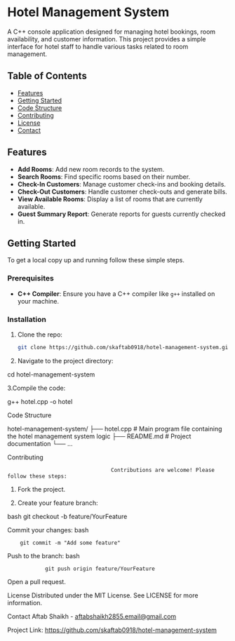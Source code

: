 # Hotel Management System

A C++ console application designed for managing hotel bookings, room availability, and customer information. This project provides a simple interface for hotel staff to handle various tasks related to room management.

## Table of Contents

- [Features](#features)
- [Getting Started](#getting-started)
- [Code Structure](#code-structure)
- [Contributing](#contributing)
- [License](#license)
- [Contact](#contact)

## Features

- **Add Rooms**: Add new room records to the system.
- **Search Rooms**: Find specific rooms based on their number.
- **Check-In Customers**: Manage customer check-ins and booking details.
- **Check-Out Customers**: Handle customer check-outs and generate bills.
- **View Available Rooms**: Display a list of rooms that are currently available.
- **Guest Summary Report**: Generate reports for guests currently checked in.

## Getting Started

To get a local copy up and running follow these simple steps.

### Prerequisites

- **C++ Compiler**: Ensure you have a C++ compiler like `g++` installed on your machine.

### Installation

1. Clone the repo:
   ```bash
   git clone https://github.com/skaftab0918/hotel-management-system.git

2.  Navigate to the project directory:
  
   cd hotel-management-system

3.Compile the code:

g++ hotel.cpp -o hotel



Code Structure

hotel-management-system/
├── hotel.cpp         # Main program file containing the hotel management system logic
├── README.md         # Project documentation
└── ...            



Contributing

                                     Contributions are welcome! Please follow these steps:

1. Fork the project.

2. Create your feature branch:

bash
			git checkout -b feature/YourFeature



Commit your changes:
bash

		git commit -m "Add some feature"



Push to the branch:
bash

                git push origin feature/YourFeature

Open a pull request.



License
Distributed under the MIT License. See LICENSE for more information.

Contact
Aftab Shaikh - aftabshaikh2855.email@gmail.com

Project Link: https://github.com/skaftab0918/hotel-management-system
